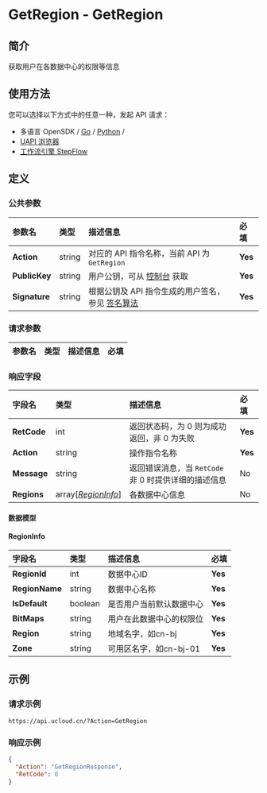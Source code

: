 # GetRegion - GetRegion

## 简介

获取用户在各数据中心的权限等信息






## 使用方法

您可以选择以下方式中的任意一种，发起 API 请求：
- 多语言 OpenSDK / [Go](https://github.com/ucloud/ucloud-sdk-go) / [Python](https://github.com/ucloud/ucloud-sdk-python3) /
- [UAPI 浏览器](https://console.ucloud.cn/uapi/detail?id=GetRegion)
- [工作流引擎 StepFlow](https://console.ucloud.cn/stepflow/manage/)


## 定义

### 公共参数

| 参数名 | 类型 | 描述信息 | 必填 |
|:---|:---|:---|:---|
| **Action**     | string  | 对应的 API 指令名称，当前 API 为 `GetRegion`                        | **Yes** |
| **PublicKey**  | string  | 用户公钥，可从 [控制台](https://console.ucloud.cn/uapi/apikey) 获取                                             | **Yes** |
| **Signature**  | string  | 根据公钥及 API 指令生成的用户签名，参见 [签名算法](api/summary/signature.md)  | **Yes** |

### 请求参数

| 参数名 | 类型 | 描述信息 | 必填 |
|:---|:---|:---|:---|

### 响应字段

| 字段名 | 类型 | 描述信息 | 必填 |
|:---|:---|:---|:---|
| **RetCode** | int | 返回状态码，为 0 则为成功返回，非 0 为失败 |**Yes**|
| **Action** | string | 操作指令名称 |**Yes**|
| **Message** | string | 返回错误消息，当 `RetCode` 非 0 时提供详细的描述信息 |No|
| **Regions** | array[[*RegionInfo*](#RegionInfo)] | 各数据中心信息 |No|

#### 数据模型


#### RegionInfo

| 字段名 | 类型 | 描述信息 | 必填 |
|:---|:---|:---|:---|
| **RegionId** | int | 数据中心ID |**Yes**|
| **RegionName** | string | 数据中心名称 |**Yes**|
| **IsDefault** | boolean | 是否用户当前默认数据中心 |**Yes**|
| **BitMaps** | string | 用户在此数据中心的权限位 |**Yes**|
| **Region** | string | 地域名字，如cn-bj |**Yes**|
| **Zone** | string | 可用区名字，如cn-bj-01 |**Yes**|

## 示例

### 请求示例
    
```
https://api.ucloud.cn/?Action=GetRegion
```

### 响应示例
    
```json
{
  "Action": "GetRegionResponse",
  "RetCode": 0
}
```





